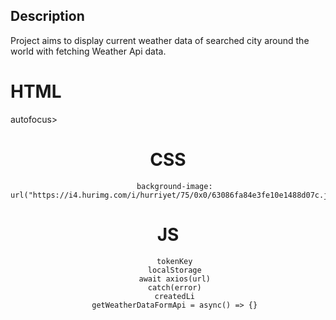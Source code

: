 ## Description
Project aims to display current weather data of searched city around the world with fetching Weather Api data.
# HTML 
   autofocus>
   <center>
    <script src="./js/aes.js"></script>
    <script src="./js/Extentions.js"></script>
    <script src="https://unpkg.com/axios/dist/axios.min.js"></script>

 # CSS 
       background-image: url("https://i4.hurimg.com/i/hurriyet/75/0x0/63086fa84e3fe10e1488d07c.jpg");

  # JS
       tokenKey
       localStorage
       await axios(url)
       catch(error)
       createdLi
       getWeatherDataFormApi = async() => {}